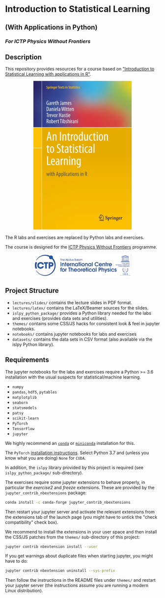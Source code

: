 # Introduction to Statistical Learning 

## (With Applications in Python)

### *For ICTP Physics Without Frontiers*

## Description

This repository provides resources for a course based on ["Introduction to Statistical Learning with applications in R"](http://faculty.marshall.usc.edu/gareth-james/ISL/).

<center><img src="lectures/figs/intro/isl_cover.jpg" alt="ISLR" width="320"/></center>

The R labs and exercises are replaced by Python labs and exercises.

The course is designed for the [ICTP Physics Without Frontiers](https://www.ictp.it/physics-without-frontiers.aspx) programme. 

<center><img src="lectures/figs/common/ICTP-logo-full-trans.png" alt="ISLR" width="320"/></center>

## Project Structure

  - `lectures/slides/` contains the lecture slides in PDF format.
  - `lectures/latex/` contains the LaTeX/Beamer sources for the slides.
  - `islpy_python_package/` provides a Python library needed for the labs and exercises (provides data sets and utilities).
  - `themes/` contains some CSS/JS hacks for consistent look & feel in jupyter notebooks.
  - `notebooks/` contains jupyter notebooks for labs and exercises
  - `datasets/` contains the data sets in CSV format (also available via the islpy Python library).


## Requirements

The jupyter notebooks for the labs and exercises require a Python >= 3.6 installation with the usual suspects for statistical/machine learning.

  - `numpy`
  - `pandas`, `hdf5`, `pytables`
  - `matplotplib`
  - `seaborn`
  - `statsmodels`
  - `patsy`
  - `scikit-learn`
  - `PyTorch`
  - `TensorFlow`
  - `jupyter`

We highly recommend an [`conda`](https://conda.io/en/latest/) or [`miniconda`](https://docs.conda.io/en/latest/miniconda.html) installation for this.

The `PyTorch` [installation instructions](https://pytorch.org/get-started/locally/). Select Python 3.7 and (unless you know what you are doing) `None` for `CUDA`.

In addition, the `islpy` library provided by this project is required (see `islpy_python_package/` sub-directory).

The exercises require some jupyter extensions to behave properly, in particular the *exercise2* and *freeze* extensions. These are provided by the `jupyter_contrib_nbextensions` package:

```bash
conda install -c conda-forge jupyter_contrib_nbextensions

```

Then restart your jupyter server and activate the relevant extensions from the extensions tab of the launch page (you might have to untick the "check compatibility" check box).

We recommend to install the extensions in your user space and then install the CSS/JS patches from the `themes/` sub-directory of this project:

```bash
jupyter contrib nbextension install --user
```

If you get warnings about duplicate files when starting jupyter, you might have to do:
```bash
jupyter contrib nbextension uninstall --sys-prefix
```

Then follow the instructions in the README files under `themes/` and restart your jupyter server (the instructions assume you are running a modern Linux distribution).